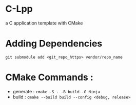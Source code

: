 # C-Lpp
a C application template with CMake

# Adding Dependencies
`git submodule add <git_repo_https> vendor/repo_name`

# CMake Commands :
- generate : `cmake -S . -B build -G Ninja`
- build    : `cmake --build build --config <debug, release>`